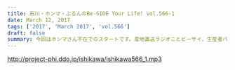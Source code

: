 ```yaml
---
title: 石川・ホンマ・ぶるんのBe-SIDE Your Life! vol.566-1
date: March 12, 2017
tags: ['2017', 'March 2017', 'vol.566']
draft: false
summary: 今回はホンマさん不在でのスタートです。産地直送ラジオことビーサイ、生産者バレは厳禁です。おばちゃんの図々しさって本当にパない！SAITO
---
```


http://project-phi.ddo.jp/ishikawa/ishikawa566_1.mp3